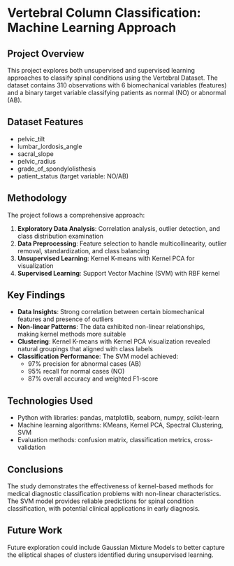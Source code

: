 # Vertebral Column Classification: Machine Learning Approach

## Project Overview
This project explores both unsupervised and supervised learning approaches to classify spinal conditions using the Vertebral Dataset. The dataset contains 310 observations with 6 biomechanical variables (features) and a binary target variable classifying patients as normal (NO) or abnormal (AB).

## Dataset Features
- pelvic_tilt
- lumbar_lordosis_angle
- sacral_slope
- pelvic_radius
- grade_of_spondylolisthesis
- patient_status (target variable: NO/AB)

## Methodology
The project follows a comprehensive approach:
1. **Exploratory Data Analysis**: Correlation analysis, outlier detection, and class distribution examination
2. **Data Preprocessing**: Feature selection to handle multicollinearity, outlier removal, standardization, and class balancing
3. **Unsupervised Learning**: Kernel K-means with Kernel PCA for visualization
4. **Supervised Learning**: Support Vector Machine (SVM) with RBF kernel

## Key Findings
- **Data Insights**: Strong correlation between certain biomechanical features and presence of outliers
- **Non-linear Patterns**: The data exhibited non-linear relationships, making kernel methods more suitable
- **Clustering**: Kernel K-means with Kernel PCA visualization revealed natural groupings that aligned with class labels
- **Classification Performance**: The SVM model achieved:
  - 97% precision for abnormal cases (AB)
  - 95% recall for normal cases (NO)
  - 87% overall accuracy and weighted F1-score

## Technologies Used
- Python with libraries: pandas, matplotlib, seaborn, numpy, scikit-learn
- Machine learning algorithms: KMeans, Kernel PCA, Spectral Clustering, SVM
- Evaluation methods: confusion matrix, classification metrics, cross-validation

## Conclusions
The study demonstrates the effectiveness of kernel-based methods for medical diagnostic classification problems with non-linear characteristics. The SVM model provides reliable predictions for spinal condition classification, with potential clinical applications in early diagnosis.

## Future Work
Future exploration could include Gaussian Mixture Models to better capture the elliptical shapes of clusters identified during unsupervised learning.